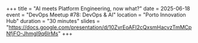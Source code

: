 +++
title = "AI meets Platform Engineering, now what?"
date = 2025-06-18
event = "DevOps Meetup #78: DevOps & AI"
location = "Porto Innovation Hub"
duration = "30 minutes"
slides = "https://docs.google.com/presentation/d/10ZvrEoAFI2cQxsmHacvzTmMCpNfjFO-Jhmgl9q6lrMs"
+++
